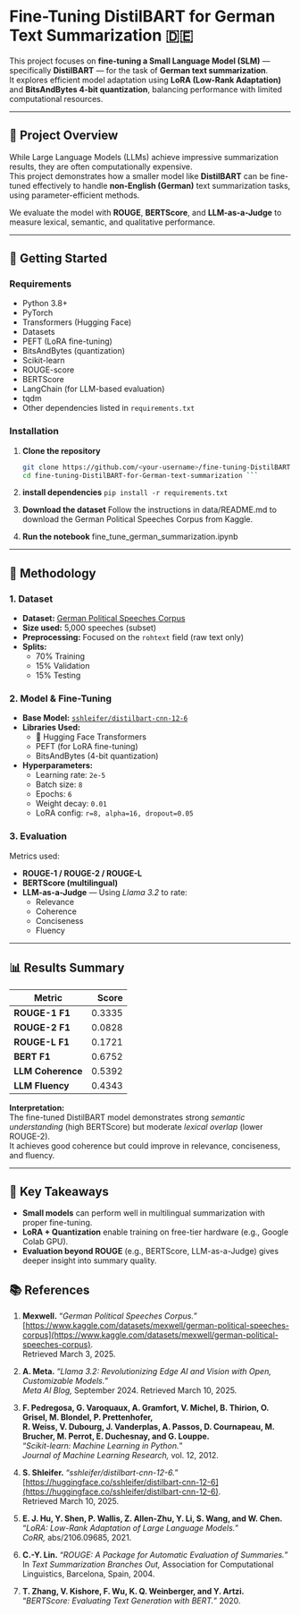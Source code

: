 # Fine-Tuning DistilBART for German Text Summarization 🇩🇪

This project focuses on **fine-tuning a Small Language Model (SLM)** — specifically **DistilBART** — for the task of **German text summarization**.  
It explores efficient model adaptation using **LoRA (Low-Rank Adaptation)** and **BitsAndBytes 4-bit quantization**, balancing performance with limited computational resources.

---

## 📘 Project Overview

While Large Language Models (LLMs) achieve impressive summarization results, they are often computationally expensive.  
This project demonstrates how a smaller model like **DistilBART** can be fine-tuned effectively to handle **non-English (German)** text summarization tasks, using parameter-efficient methods.

We evaluate the model with **ROUGE**, **BERTScore**, and **LLM-as-a-Judge** to measure lexical, semantic, and qualitative performance.

---

## 🚀 Getting Started

### Requirements

- Python 3.8+
- PyTorch  
- Transformers (Hugging Face)  
- Datasets  
- PEFT (LoRA fine-tuning)  
- BitsAndBytes (quantization)  
- Scikit-learn  
- ROUGE-score  
- BERTScore  
- LangChain (for LLM-based evaluation)  
- tqdm  
- Other dependencies listed in `requirements.txt`

### Installation

1. **Clone the repository**
   ```bash
   git clone https://github.com/<your-username>/fine-tuning-DistilBART-for-German-text-summarization.git
   cd fine-tuning-DistilBART-for-German-text-summarization ```

2. **install dependencies**
   ```pip install -r requirements.txt```
   
3. **Download the dataset**
   Follow the instructions in data/README.md to download the German Political Speeches Corpus from Kaggle.

4. **Run the notebook**
   fine_tune_german_summarization.ipynb
   
---

## 🧩 Methodology

### 1. Dataset
- **Dataset:** [German Political Speeches Corpus](https://www.kaggle.com/datasets/mexwell/german-political-speeches-corpus)  
- **Size used:** 5,000 speeches (subset)  
- **Preprocessing:** Focused on the `rohtext` field (raw text only)  
- **Splits:**  
  - 70% Training  
  - 15% Validation  
  - 15% Testing  

### 2. Model & Fine-Tuning
- **Base Model:** [`sshleifer/distilbart-cnn-12-6`](https://huggingface.co/sshleifer/distilbart-cnn-12-6)
- **Libraries Used:**
  - 🤗 Hugging Face Transformers  
  - PEFT (for LoRA fine-tuning)  
  - BitsAndBytes (4-bit quantization)
- **Hyperparameters:**
  - Learning rate: `2e-5`  
  - Batch size: `8`  
  - Epochs: `6`  
  - Weight decay: `0.01`  
  - LoRA config: `r=8, alpha=16, dropout=0.05`

### 3. Evaluation
Metrics used:
- **ROUGE-1 / ROUGE-2 / ROUGE-L**
- **BERTScore (multilingual)**  
- **LLM-as-a-Judge** — Using *Llama 3.2* to rate:
  - Relevance  
  - Coherence  
  - Conciseness  
  - Fluency  

---

## 📊 Results Summary

| Metric | Score |
|--------|-------:|
| **ROUGE-1 F1** | 0.3335 |
| **ROUGE-2 F1** | 0.0828 |
| **ROUGE-L F1** | 0.1721 |
| **BERT F1** | 0.6752 |
| **LLM Coherence** | 0.5392 |
| **LLM Fluency** | 0.4343 |

**Interpretation:**  
The fine-tuned DistilBART model demonstrates strong *semantic understanding* (high BERTScore) but moderate *lexical overlap* (lower ROUGE-2).  
It achieves good coherence but could improve in relevance, conciseness, and fluency.

---

## 🧠 Key Takeaways
- **Small models** can perform well in multilingual summarization with proper fine-tuning.
- **LoRA + Quantization** enable training on free-tier hardware (e.g., Google Colab GPU).
- **Evaluation beyond ROUGE** (e.g., BERTScore, LLM-as-a-Judge) gives deeper insight into summary quality.


## 📚 References

1. **Mexwell.** “*German Political Speeches Corpus.*”  
   [https://www.kaggle.com/datasets/mexwell/german-political-speeches-corpus](https://www.kaggle.com/datasets/mexwell/german-political-speeches-corpus).  
   Retrieved March 3, 2025.

2. **A. Meta.** “*Llama 3.2: Revolutionizing Edge AI and Vision with Open, Customizable Models.*”  
   *Meta AI Blog,* September 2024. Retrieved March 10, 2025.

3. **F. Pedregosa, G. Varoquaux, A. Gramfort, V. Michel, B. Thirion, O. Grisel, M. Blondel, P. Prettenhofer,  
   R. Weiss, V. Dubourg, J. Vanderplas, A. Passos, D. Cournapeau, M. Brucher, M. Perrot, E. Duchesnay, and G. Louppe.**  
   “*Scikit-learn: Machine Learning in Python.*”  
   *Journal of Machine Learning Research,* vol. 12, 2012.

4. **S. Shleifer.** “*sshleifer/distilbart-cnn-12-6.*”  
   [https://huggingface.co/sshleifer/distilbart-cnn-12-6](https://huggingface.co/sshleifer/distilbart-cnn-12-6).  
   Retrieved March 10, 2025.

5. **E. J. Hu, Y. Shen, P. Wallis, Z. Allen-Zhu, Y. Li, S. Wang, and W. Chen.**  
   “*LoRA: Low-Rank Adaptation of Large Language Models.*”  
   *CoRR,* abs/2106.09685, 2021.

6. **C.-Y. Lin.** “*ROUGE: A Package for Automatic Evaluation of Summaries.*”  
   In *Text Summarization Branches Out,* Association for Computational Linguistics, Barcelona, Spain, 2004.

7. **T. Zhang, V. Kishore, F. Wu, K. Q. Weinberger, and Y. Artzi.**  
   “*BERTScore: Evaluating Text Generation with BERT.*” 2020.

